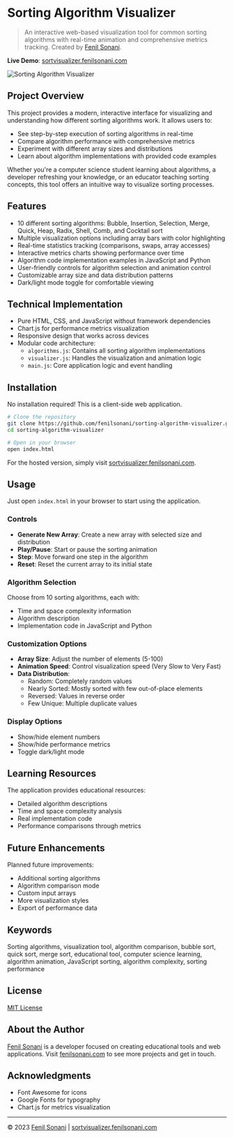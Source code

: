 # Sorting Algorithm Visualizer

> An interactive web-based visualization tool for common sorting algorithms with real-time animation and comprehensive metrics tracking. Created by [Fenil Sonani](https://fenilsonani.com).

**Live Demo**: [sortvisualizer.fenilsonani.com](https://sortvisualizer.fenilsonani.com)

![Sorting Algorithm Visualizer](https://via.placeholder.com/800x400?text=Sorting+Algorithm+Visualizer)

## Project Overview

This project provides a modern, interactive interface for visualizing and understanding how different sorting algorithms work. It allows users to:

- See step-by-step execution of sorting algorithms in real-time
- Compare algorithm performance with comprehensive metrics
- Experiment with different array sizes and distributions
- Learn about algorithm implementations with provided code examples

Whether you're a computer science student learning about algorithms, a developer refreshing your knowledge, or an educator teaching sorting concepts, this tool offers an intuitive way to visualize sorting processes.

## Features

- 10 different sorting algorithms: Bubble, Insertion, Selection, Merge, Quick, Heap, Radix, Shell, Comb, and Cocktail sort
- Multiple visualization options including array bars with color highlighting
- Real-time statistics tracking (comparisons, swaps, array accesses)
- Interactive metrics charts showing performance over time
- Algorithm code implementation examples in JavaScript and Python
- User-friendly controls for algorithm selection and animation control
- Customizable array size and data distribution patterns
- Dark/light mode toggle for comfortable viewing

## Technical Implementation

- Pure HTML, CSS, and JavaScript without framework dependencies
- Chart.js for performance metrics visualization
- Responsive design that works across devices
- Modular code architecture:
  - `algorithms.js`: Contains all sorting algorithm implementations
  - `visualizer.js`: Handles the visualization and animation logic
  - `main.js`: Core application logic and event handling

## Installation

No installation required! This is a client-side web application.

```bash
# Clone the repository
git clone https://github.com/fenilsonani/sorting-algorithm-visualizer.git
cd sorting-algorithm-visualizer

# Open in your browser
open index.html
```

For the hosted version, simply visit [sortvisualizer.fenilsonani.com](https://sortvisualizer.fenilsonani.com).

## Usage

Just open `index.html` in your browser to start using the application.

### Controls

- **Generate New Array**: Create a new array with selected size and distribution
- **Play/Pause**: Start or pause the sorting animation
- **Step**: Move forward one step in the algorithm
- **Reset**: Reset the current array to its initial state

### Algorithm Selection

Choose from 10 sorting algorithms, each with:
- Time and space complexity information
- Algorithm description
- Implementation code in JavaScript and Python

### Customization Options

- **Array Size**: Adjust the number of elements (5-100)
- **Animation Speed**: Control visualization speed (Very Slow to Very Fast)
- **Data Distribution**:
  - Random: Completely random values
  - Nearly Sorted: Mostly sorted with few out-of-place elements
  - Reversed: Values in reverse order
  - Few Unique: Multiple duplicate values

### Display Options

- Show/hide element numbers
- Show/hide performance metrics
- Toggle dark/light mode

## Learning Resources

The application provides educational resources:
- Detailed algorithm descriptions
- Time and space complexity analysis
- Real implementation code
- Performance comparisons through metrics

## Future Enhancements

Planned future improvements:
- Additional sorting algorithms
- Algorithm comparison mode
- Custom input arrays
- More visualization styles
- Export of performance data

## Keywords

Sorting algorithms, visualization tool, algorithm comparison, bubble sort, quick sort, merge sort, educational tool, computer science learning, algorithm animation, JavaScript sorting, algorithm complexity, sorting performance

## License

[MIT License](LICENSE)

## About the Author

[Fenil Sonani](https://fenilsonani.com) is a developer focused on creating educational tools and web applications. Visit [fenilsonani.com](https://fenilsonani.com) to see more projects and get in touch.

## Acknowledgments

- Font Awesome for icons
- Google Fonts for typography
- Chart.js for metrics visualization

---

© 2023 [Fenil Sonani](https://fenilsonani.com) | [sortvisualizer.fenilsonani.com](https://sortvisualizer.fenilsonani.com) 